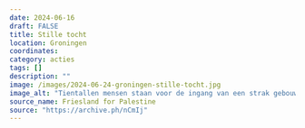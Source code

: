 ```yaml
---
date: 2024-06-16
draft: FALSE
title: Stille tocht
location: Groningen
coordinates: 
category: acties
tags: []
description: ""
image: /images/2024-06-24-groningen-stille-tocht.jpg
image_alt: "Tientallen mensen staan voor de ingang van een strak gebouw met meerdere verdiepingen. Verschillenden van hen dragen kuffiya. Op een verhoging bij de ingang van het gebouw zwaait een persoon met een Palestijnse vlag."
source_name: Friesland for Palestine
source: "https://archive.ph/nCmIj"
---
```

